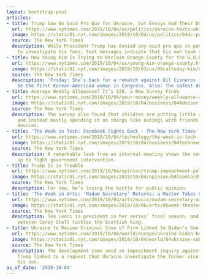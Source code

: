 ```yaml
---
layout: bootstrap-post
articles:
- title: Trump Saw No Quid Pro Quo for Ukraine, but Envoys Had Their Doubts
  url: https://www.nytimes.com/2019/10/04/us/politics/ukraine-texts-white-house-visit.html
  image: https://static01.nyt.com/images/2019/10/04/us/politics/04dc-prexy1/04dc-prexy1-facebookJumbo.jpg
  source: The New York Times
  description: While President Trump has denied any quid pro quo in pushing Ukraine
    to investigate his foes, text messages indicate that his own team saw it otherwise.
- title: How Young Kim Is Trying to Reclaim Orange County for the G.O.P.
  url: https://www.nytimes.com/2019/10/04/us/young-kim-orange-county.html
  image: https://static01.nyt.com/images/2019/10/03/us/00caltoday-kim/00caltoday-kim-facebookJumbo.jpg
  source: The New York Times
  description: 'Friday: She’s back for a rematch against Gil Cisneros in a bid to
    be the first Korean-American woman in Congress. Also: The safest driver in L.A.'
- title: Average Weekly Allowance? It’s $30, a New Survey Finds
  url: https://www.nytimes.com/2019/10/04/your-money/weekly-allowance-average.html
  image: https://static01.nyt.com/images/2019/10/04/business/04Adviser-illo/04Adviser-illo-facebookJumbo.jpg
  source: The New York Times
  description: The survey also found that children are putting little aside for savings
    and instead mostly spending it on things like outings with friends or digital
    devices.
- title: 'The Week in Tech: Facebook Fights Back - The New York Times'
  url: https://www.nytimes.com/2019/10/04/technology/the-week-in-tech-facebook-fights-back.html
  image: https://static01.nyt.com/images/2019/10/04/business/04technewsletter/04technewsletter-facebookJumbo.jpg
  source: The New York Times
  description: A remarkable leak from an internal meeting shows the company is gearing
    up to fight government intervention.
- title: Trump Is in Trouble
  url: https://www.nytimes.com/2019/10/04/opinion/trump-impeachment-polls.html
  image: https://static01.nyt.com/images/2019/10/04/opinion/04leonhardt-newsletter/04leonhardt-newsletter-facebookJumbo.jpg
  source: The New York Times
  description: For now, he’s losing the battle for public opinion.
- title: 'The Week in Arts: ‘Madam Secretary’ Returns; a Master Takes On Macbeth'
  url: https://www.nytimes.com/2019/10/04/arts/music/madam-secretary-macbeth.html
  image: https://static01.nyt.com/images/2019/10/06/arts/06week-theater/06week-theater-facebookJumbo.jpg
  source: The New York Times
  description: Téa Leoni is president in her series’ final season; and the Shakespeare
    veteran Corey Stoll tackles the Scottish king.
- title: Ukraine to Review Criminal Case of Firm Linked to Biden’s Son
  url: https://www.nytimes.com/2019/10/04/world/europe/ukraine-biden-burisma.html
  image: https://static01.nyt.com/images/2019/10/04/world/04ukraine-sub/04ukraine-sub-facebookJumbo.jpg
  source: The New York Times
  description: The development came amid an impeachment inquiry against President
    Trump linked to a request that Ukraine investigate the former vice president and
    his son.
as_of_date: '2019-10-04'
---
```


